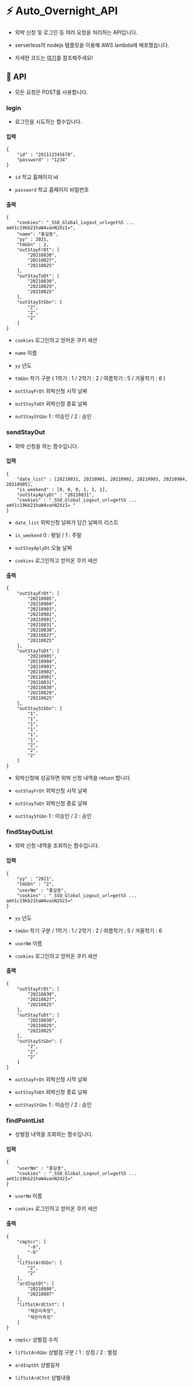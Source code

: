 # ⚡ Auto_Overnight_API

- 외박 신청 및 로그인 등 여러 요청을 처리하는 API입니다.

- serverless의 nodejs 템플릿을 이용해 AWS lambda에 배포했습니다.

- 자세한 코드는 [여기](https://github.com/AUTO-Overnight/Auto_Overnight_API/blob/main/src/handler.js)를 참조해주세요!

## 📝 API

- 모든 요청은 POST를 사용합니다.


### login

* 로그인을 시도하는 함수입니다.

#### 입력

```
{
    "id" : "201112345678",
    "password" : "1234"
}
```

* `id` 학교 홈페이지 id

* `password` 학교 홈페이지 비밀번호

#### 출력

```
{
    "cookies": "_SSO_Global_Logout_url=get%5 ... amV1c19kb21haW4vanN2XzI=",
    "name": "홍길동",
    "yy" : 2021,
    "tmGbn" : 2,
    "outStayFrDt": [
        "20210830",
        "20210827",
        "20210825"
    ],
    "outStayToDt": [
        "20210830",
        "20210829",
        "20210825"
    ],
    "outStayStGbn": [
        "2",
        "2",
        "2"
    ]
}
```

* `cookies` 로그인하고 얻어온 쿠키 세션

* `name` 이름

* `yy` 년도

* `tmGbn`  학기 구분 ( 1학기 : 1 / 2학기 : 2 / 여름학기 : 5 / 겨울학기 : 6 )

* `outStayFrDt` 외박신청 시작 날짜

* `outStayToDt` 외박신청 종료 날짜

* `outStayStGbn`  1 : 미승인 / 2 : 승인

### sendStayOut

* 외박 신청을 하는 함수입니다.

#### 입력

```
{
    "date_list" : [20210831, 20210901, 20210902, 20210903, 20210904, 20210905],
    "is_weekend" : [0, 0, 0, 1, 1, 1],
    "outStayAplyDt" : "20210831",
    "cookies" : "_SSO_Global_Logout_url=get%5 ... amV1c19kb21haW4vanN2XzI= "
}
```

* `date_list` 외박신청 날짜가 담긴 날짜의 리스트

* `is_weekend`  0 : 평일 / 1 : 주말

* `outStayAplyDt`  오늘 날짜

* `cookies` 로그인하고 얻어온 쿠키 세션

#### 출력

```
{
    "outStayFrDt": [
        "20210905",
        "20210904",
        "20210903",
        "20210902",
        "20210901",
        "20210831",
        "20210830",
        "20210827",
        "20210825"
    ],
    "outStayToDt": [
        "20210905",
        "20210904",
        "20210903",
        "20210902",
        "20210901",
        "20210831",
        "20210830",
        "20210829",
        "20210825"
    ],
    "outStayStGbn": [
        "1",
        "1",
        "1",
        "1",
        "1",
        "1",
        "2",
        "2",
        "2"
    ]
}
```

* 외박신청에 성공하면 외박 신청 내역을 return 합니다.

* `outStayFrDt` 외박신청 시작 날짜

* `outStayToDt` 외박신청 종료 날짜

* `outStayStGbn`  1 : 미승인 / 2 : 승인

### findStayOutList

* 외박 신청 내역을 조회하는 함수입니다.

#### 입력

```
{
    "yy" : "2021",
    "tmGbn" : "2",
    "userNm" : "홍길동",
    "cookies" : "_SSO_Global_Logout_url=get%5 ... amV1c19kb21haW4vanN2XzI="
}
```

* `yy`  년도

* `tmGbn`  학기 구분 / 1학기 : 1 / 2학기 : 2 / 여름학기 : 5 / 겨울학기 : 6

* `userNm` 이름

* `cookies` 로그인하고 얻어온 쿠키 세션

#### 출력

```
{
    "outStayFrDt": [
        "20210830",
        "20210827",
        "20210825"
    ],
    "outStayToDt": [
        "20210830",
        "20210829",
        "20210825"
    ],
    "outStayStGbn": [
        "2",
        "2",
        "2"
    ]
}
```

* `outStayFrDt` 외박신청 시작 날짜

* `outStayToDt` 외박신청 종료 날짜

* `outStayStGbn`  1 : 미승인 / 2 : 승인

### findPointList

* 상벌점 내역을 조회하는 함수입니다.

#### 입력

```
{
    "userNm" : "홍길동",
    "cookies" : "_SSO_Global_Logout_url=get%5 ... amV1c19kb21haW4vanN2XzI="
}
```

* `userNm` 이름

* `cookies` 로그인하고 얻어온 쿠키 세션

#### 출력

```
{
    "cmpScr": [
        "-6",
        "-6"
    ],
    "lifSstArdGbn": [
        "2",
        "2"
    ],
    "ardInptDt": [
        "20210808",
        "20210807"
    ],
    "lifSstArdCtnt": [
        "체온미측정",
        "체온미측정"
    ]
}
```

* `cmpScr`  상벌점 수치

* `lifSstArdGbn`  상벌점 구분 / 1 : 상점 / 2 : 벌점

* `ardInptDt`  상벌일자

* `lifSstArdCtnt`  상벌내용
